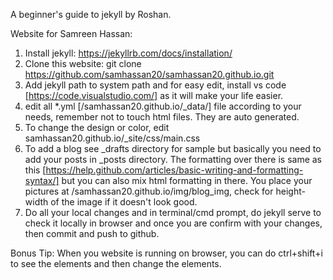 A beginner's guide to jekyll by Roshan.

Website for Samreen Hassan:

1. Install jekyll: https://jekyllrb.com/docs/installation/
2. Clone this website:  git clone https://github.com/samhassan20/samhassan20.github.io.git
3. Add jekyll path to system path and for easy edit, install vs code [https://code.visualstudio.com/] as it will make your life easier.
4. edit all *.yml [/samhassan20.github.io/_data/] file according to your needs, remember not to touch html files. They are auto generated. 
5. To change the design or color, edit samhassan20.github.io/_site/css/main.css
6. To add a blog see _drafts directory for sample but basically you need to add your posts in _posts directory. The formatting over there is same as this [https://help.github.com/articles/basic-writing-and-formatting-syntax/] but you can also mix html formatting in there. You place your pictures at /samhassan20.github.io/img/blog_img, check for height-width of the image if it doesn't look good. 
7. Do all your local changes and in terminal/cmd prompt, do jekyll serve to check it locally in browser and once you are confirm with your changes, then commit and push to github.

Bonus Tip: When you website is running on browser, you can do ctrl+shift+i to see the elements and then change the elements.